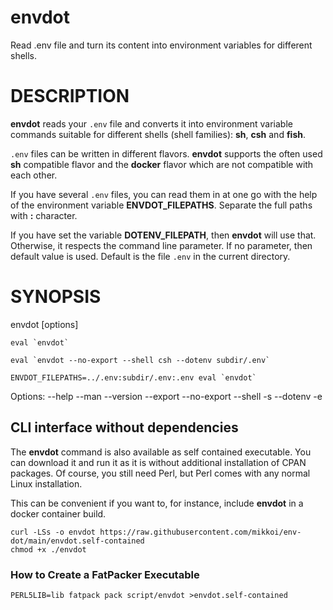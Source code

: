 # envdot

Read .env file and turn its content into
environment variables for different shells.

# DESCRIPTION

**envdot** reads your `.env` file and converts it
into environment variable commands suitable for
different shells (shell families): **sh**, **csh** and **fish**.

`.env` files can be written in different flavors.
**envdot** supports the often used **sh** compatible flavor and
the **docker** flavor which are not compatible with each other.

If you have several `.env` files, you can read them in at one go
with the help of the environment variable **ENVDOT_FILEPATHS**.
Separate the full paths with **:** character.

If you have set the variable **DOTENV_FILEPATH**, then **envdot** will use that.
Otherwise, it respects the command line parameter.
If no parameter, then default value is used. Default is the file
`.env` in the current directory.

# SYNOPSIS

envdot [options]

    eval `envdot`

    eval `envdot --no-export --shell csh --dotenv subdir/.env`

    ENVDOT_FILEPATHS=../.env:subdir/.env:.env eval `envdot`

Options:
    --help
    --man
    --version
    --export --no-export
    --shell -s
    --dotenv -e

## CLI interface without dependencies

The **envdot** command is also available
as self contained executable.
You can download it and run it as it is without
additional installation of CPAN packages.
Of course, you still need Perl, but Perl comes with any
normal Linux installation.

This can be convenient if you want to, for instance,
include **envdot** in a docker container build.

    curl -LSs -o envdot https://raw.githubusercontent.com/mikkoi/env-dot/main/envdot.self-contained
    chmod +x ./envdot

### How to Create a FatPacker Executable

    PERL5LIB=lib fatpack pack script/envdot >envdot.self-contained
